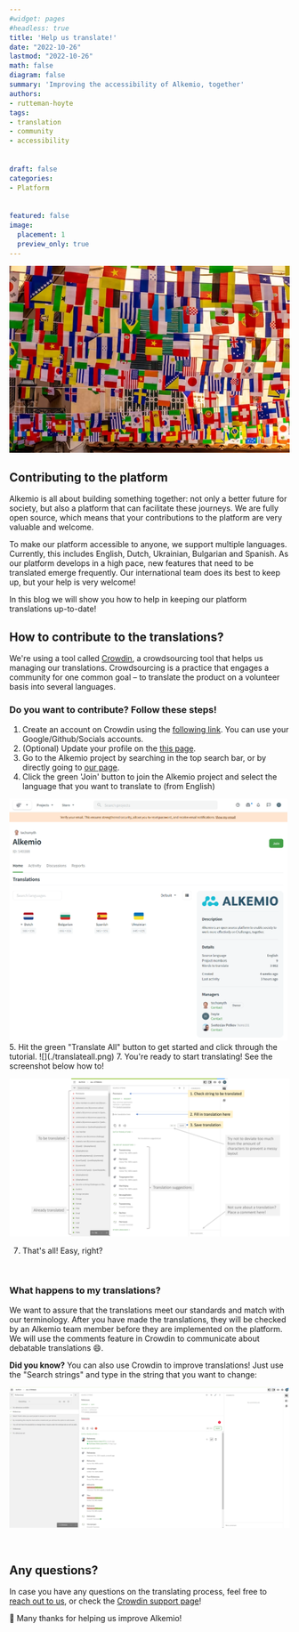 ```yaml
---
#widget: pages
#headless: true
title: 'Help us translate!'
date: "2022-10-26"
lastmod: "2022-10-26"
math: false
diagram: false
summary: 'Improving the accessibility of Alkemio, together'
authors:
- rutteman-hoyte
tags:
- translation
- community
- accessibility


draft: false
categories:
- Platform


featured: false
image:
  placement: 1
  preview_only: true
---
```


![](./header.png)


## Contributing to the platform
Alkemio is all about building something together: not only a better future for society, but also a platform that can facilitate these journeys. We are fully open source, which means that your contributions to the platform are very valuable and welcome. 

To make our platform accessible to anyone, we support multiple languages. Currently, this includes English, Dutch, Ukrainian, Bulgarian and Spanish. As our platform develops in a high pace, new features that need to be translated emerge frequently. Our international team does its best to keep up, but your help is very welcome! 

In this blog we will show you how to help in keeping our platform translations up-to-date! 
<br/>

## How to contribute to the translations?
We're using a tool called [Crowdin](https://crowdin.com/), a crowdsourcing tool that helps us managing our translations. Crowdsourcing is a practice that engages a community for one common goal – to translate the product on a volunteer basis into several languages. 


### Do you want to contribute? Follow these steps!

1. Create an account on Crowdin using the [following link](https://accounts.crowdin.com/register). You can use your Google/Github/Socials accounts.
2. (Optional) Update your profile on the [this page](https://crowdin.com/settings#account).
3. Go to the Alkemio project by searching in the top search bar, or by directly going to [our page](https://crowdin.com/project/alkemio).
4. Click the green 'Join' button to join the Alkemio project and select the language that you want to translate to (from English)
<img src="./selectlanguage.png" alt="drawing" width="500"/>
5. Hit the green "Translate All" button to get started and click through the tutorial.
![](./translateall.png)
7. You're ready to start translating! See the screenshot below how to!

![](./steps.png)

7. That's all! Easy, right?
<br/>


### What happens to my translations?
We want to assure that the translations meet our standards and match with our terminology. After you have made the translations, they will be checked by an Alkemio team member before they are implemented on the platform. We will use the comments feature in Crowdin to communicate about debatable translations :smile:.

**Did you know?**
You can also use Crowdin to improve translations! Just use the "Search strings" and type in the string that you want to change: 

![](./searchstrings.png)

<br/>

## Any questions?

In case you have any questions on the translating process, feel free to [reach out to us](https://www.alkemio.org/support/), or check the [Crowdin support page](https://support.crowdin.com/crowdin-intro/)!

:raised_hands: Many thanks for helping us improve Alkemio!
